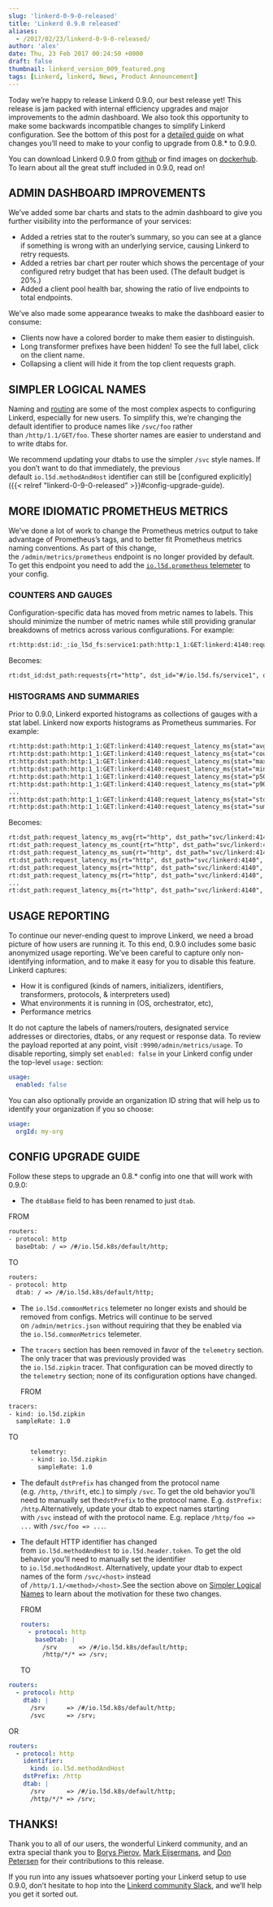 ```yaml
---
slug: 'linkerd-0-9-0-released'
title: 'Linkerd 0.9.0 released'
aliases:
  - /2017/02/23/linkerd-0-9-0-released/
author: 'alex'
date: Thu, 23 Feb 2017 00:24:50 +0000
draft: false
thumbnail: linkerd_version_009_featured.png
tags: [Linkerd, linkerd, News, Product Announcement]
---
```


Today we’re happy to release Linkerd 0.9.0, our best release yet! This release is jam packed with internal efficiency upgrades and major improvements to the admin dashboard. We also took this opportunity to make some backwards incompatible changes to simplify Linkerd configuration. See the bottom of this post for a [detailed guide](#config-upgrade-guide) on what changes you’ll need to make to your config to upgrade from 0.8.\* to 0.9.0.

You can download Linkerd 0.9.0 from [github](https://github.com/linkerd/linkerd/releases/tag/0.9.0) or find images on [dockerhub](https://hub.docker.com/r/buoyantio/linkerd). To learn about all the great stuff included in 0.9.0, read on!

## ADMIN DASHBOARD IMPROVEMENTS

We’ve added some bar charts and stats to the admin dashboard to give you further visibility into the performance of your services:

- Added a retries stat to the router’s summary, so you can see at a glance if something is wrong with an underlying service, causing Linkerd to retry requests.
- Added a retries bar chart per router which shows the percentage of your configured retry budget that has been used. (The default budget is 20%.)
- Added a client pool health bar, showing the ratio of live endpoints to total endpoints.

We’ve also made some appearance tweaks to make the dashboard easier to consume:

- Clients now have a colored border to make them easier to distinguish.
- Long transformer prefixes have been hidden! To see the full label, click on the client name.
- Collapsing a client will hide it from the top client requests graph.

## SIMPLER LOGICAL NAMES

Naming and [routing](https://linkerd.io/in-depth/routing/) are some of the most complex aspects to configuring Linkerd, especially for new users. To simplify this, we’re changing the default identifier to produce names like `/svc/foo` rather than `/http/1.1/GET/foo`. These shorter names are easier to understand and to write dtabs for.

We recommend updating your dtabs to use the simpler `/svc` style names. If you don’t want to do that immediately, the previous default `io.l5d.methodAndHost` identifier can still be [configured explicitly]({{< relref "linkerd-0-9-0-released" >}}#config-upgrade-guide).

## MORE IDIOMATIC PROMETHEUS METRICS

We’ve done a lot of work to change the Prometheus metrics output to take advantage of Prometheus’s tags, and to better fit Prometheus metrics naming conventions. As part of this change, the `/admin/metrics/prometheus` endpoint is no longer provided by default. To get this endpoint you need to add the [`io.l5d.prometheus` telemeter](https://linkerd.io/config/0.9.0/linkerd/index.html#prometheus) to your config.

### COUNTERS AND GAUGES

Configuration-specific data has moved from metric names to labels. This should minimize the number of metric names while still providing granular breakdowns of metrics across various configurations. For example:

```txt
rt:http:dst:id:_:io_l5d_fs:service1:path:http:1_1:GET:linkerd:4140:requests
```

Becomes:

```txt
rt:dst_id:dst_path:requests{rt="http", dst_id="#/io.l5d.fs/service1", dst_path="svc/linkerd:4140"}
```

### HISTOGRAMS AND SUMMARIES

Prior to 0.9.0, Linkerd exported histograms as collections of gauges with a stat label. Linkerd now exports histograms as Prometheus summaries. For example:

```txt
rt:http:dst:path:http:1_1:GET:linkerd:4140:request_latency_ms{stat="avg"}
rt:http:dst:path:http:1_1:GET:linkerd:4140:request_latency_ms{stat="count"}
rt:http:dst:path:http:1_1:GET:linkerd:4140:request_latency_ms{stat="max"}
rt:http:dst:path:http:1_1:GET:linkerd:4140:request_latency_ms{stat="min"}
rt:http:dst:path:http:1_1:GET:linkerd:4140:request_latency_ms{stat="p50"}
rt:http:dst:path:http:1_1:GET:linkerd:4140:request_latency_ms{stat="p90"}
...
rt:http:dst:path:http:1_1:GET:linkerd:4140:request_latency_ms{stat="stddev"}
rt:http:dst:path:http:1_1:GET:linkerd:4140:request_latency_ms{stat="sum"}
```

Becomes:

```txt
rt:dst_path:request_latency_ms_avg{rt="http", dst_path="svc/linkerd:4140"}
rt:dst_path:request_latency_ms_count{rt="http", dst_path="svc/linkerd:4140"}
rt:dst_path:request_latency_ms_sum{rt="http", dst_path="svc/linkerd:4140"}
rt:dst_path:request_latency_ms{rt="http", dst_path="svc/linkerd:4140", quantile="0"}
rt:dst_path:request_latency_ms{rt="http", dst_path="svc/linkerd:4140", quantile="0.5"}
rt:dst_path:request_latency_ms{rt="http", dst_path="svc/linkerd:4140", quantile="0.9"}
...
rt:dst_path:request_latency_ms{rt="http", dst_path="svc/linkerd:4140", quantile="1"}
```

## USAGE REPORTING

To continue our never-ending quest to improve Linkerd, we need a broad picture of how users are running it. To this end, 0.9.0 includes some basic anonymized usage reporting. We’ve been careful to capture only non-identifying information, and to make it easy for you to disable this feature. Linkerd captures:

- How it is configured (kinds of namers, initializers, identifiers, transformers, protocols, & interpreters used)
- What environments it is running in (OS, orchestrator, etc),
- Performance metrics

It do not capture the labels of namers/routers, designated service addresses or directories, dtabs, or any request or response data. To review the payload reported at any point, visit `:9990/admin/metrics/usage`. To disable reporting, simply set `enabled: false` in your Linkerd config under the top-level `usage:` section:

```yml
usage:
  enabled: false
```

You can also optionally provide an organization ID string that will help us to identify your organization if you so choose:

```yml
usage:
  orgId: my-org
```

## CONFIG UPGRADE GUIDE

Follow these steps to upgrade an 0.8.\* config into one that will work with 0.9.0:

- The `dtabBase` field to has been renamed to just `dtab`.

FROM

```txt
routers:
- protocol: http
  baseDtab: / => /#/io.l5d.k8s/default/http;
```

TO

```txt
routers:
- protocol: http
  dtab: / => /#/io.l5d.k8s/default/http;
```

- The `io.l5d.commonMetrics` telemeter no longer exists and should be removed from configs. Metrics will continue to be served on `/admin/metrics.json` without requiring that they be enabled via the `io.l5d.commonMetrics` telemeter.
- The `tracers` section has been removed in favor of the `telemetry` section. The only tracer that was previously provided was the `io.l5d.zipkin` tracer. That configuration can be moved directly to the `telemetry` section; none of its configuration options have changed.

  FROM

```txt
tracers:
- kind: io.l5d.zipkin
  sampleRate: 1.0
```

TO

```txt
      telemetry:
      - kind: io.l5d.zipkin
        sampleRate: 1.0
```

- The default `dstPrefix` has changed from the protocol name (e.g. `/http`, `/thrift`, etc.) to simply `/svc`. To get the old behavior you'll need to manually set the`dstPrefix` to the protocol name. E.g. `dstPrefix: /http`.Alternatively, update your dtab to expect names starting with `/svc` instead of with the protocol name. E.g. replace `/http/foo => ...` with `/svc/foo => ...`.

- The default HTTP identifier has changed from `io.l5d.methodAndHost` to `io.l5d.header.token`. To get the old behavior you'll need to manually set the identifier to `io.l5d.methodAndHost`. Alternatively, update your dtab to expect names of the form `/svc/<host>` instead of `/http/1.1/<method>/<host>`.See the section above on [Simpler Logical Names](#simpler-logical-names) to learn about the motivation for these two changes.

  FROM

  ```yml
  routers:
    - protocol: http
      baseDtab: |
        /srv      => /#/io.l5d.k8s/default/http;
        /http/*/* => /srv;
  ```

  TO

```yml
routers:
  - protocol: http
    dtab: |
      /srv      => /#/io.l5d.k8s/default/http;
      /svc      => /srv;
```

OR

```yml
routers:
  - protocol: http
    identifier:
      kind: io.l5d.methodAndHost
    dstPrefix: /http
    dtab: |
      /srv      => /#/io.l5d.k8s/default/http;
      /http/*/* => /srv;
```

## THANKS!

Thank you to all of our users, the wonderful Linkerd community, and an extra special thank you to [Borys Pierov](https://twitter.com/Ashald), [Mark Eijsermans](https://twitter.com/markeijsermans), and [Don Petersen](https://github.com/dpetersen) for their contributions to this release.

If you run into any issues whatsoever porting your Linkerd setup to use 0.9.0, don’t hesitate to hop into the [Linkerd community Slack](http://slack.linkerd.io/), and we’ll help you get it sorted out.
